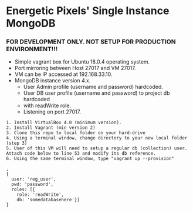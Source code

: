 Energetic Pixels' Single Instance MongoDB
====================================================

### FOR DEVELOPMENT ONLY.  NOT SETUP FOR PRODUCTION ENVIRONMENT!!!

* Simple vagrant box for Ubuntu 18.0.4 operating system.
* Port mirroring between Host 27017 and VM 27017.
* VM can be IP accessed at 192.168.33.10.
* MongoDB instance version 4.x.
  * User Admin profile (username and password) hardcoded.
  * User DB user profile (username and password) to project db hardcoded
  * with readWrite role.
  * Listening on port 27017.

```
1. Install VirtualBox 4.0 (minimum version).
2. Install Vagrant (min version 2)
3. Clone this repo to local folder on your hard-drive
4. Using a terminal window, change directory to your new local folder (step 3)
5. User of this VM will need to setup a regular db (collection) user. Attach code below to line 53 and modify its db reference.
6. Using the same terminal window, type "vagrant up --provision"
```

```
,
{
  user: 'reg_user', 
  pwd: 'password', 
  roles: [{
    role: 'readWrite', 
    db: 'somedatabasehere'}]
}
```
